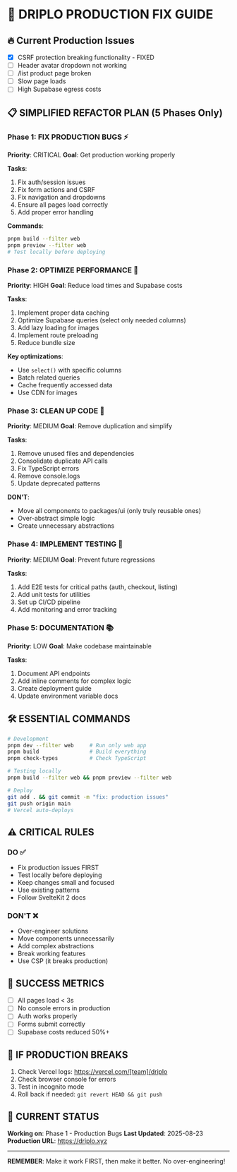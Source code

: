 # 🚀 DRIPLO PRODUCTION FIX GUIDE

## 🔥 Current Production Issues
- [x] CSRF protection breaking functionality - FIXED
- [ ] Header avatar dropdown not working
- [ ] /list product page broken
- [ ] Slow page loads
- [ ] High Supabase egress costs

## 📋 SIMPLIFIED REFACTOR PLAN (5 Phases Only)

### Phase 1: FIX PRODUCTION BUGS ⚡
**Priority**: CRITICAL
**Goal**: Get production working properly

**Tasks**:
1. Fix auth/session issues
2. Fix form actions and CSRF
3. Fix navigation and dropdowns
4. Ensure all pages load correctly
5. Add proper error handling

**Commands**:
```bash
pnpm build --filter web
pnpm preview --filter web
# Test locally before deploying
```

### Phase 2: OPTIMIZE PERFORMANCE 🚀
**Priority**: HIGH
**Goal**: Reduce load times and Supabase costs

**Tasks**:
1. Implement proper data caching
2. Optimize Supabase queries (select only needed columns)
3. Add lazy loading for images
4. Implement route preloading
5. Reduce bundle size

**Key optimizations**:
- Use `select()` with specific columns
- Batch related queries
- Cache frequently accessed data
- Use CDN for images

### Phase 3: CLEAN UP CODE 🧹
**Priority**: MEDIUM
**Goal**: Remove duplication and simplify

**Tasks**:
1. Remove unused files and dependencies
2. Consolidate duplicate API calls
3. Fix TypeScript errors
4. Remove console.logs
5. Update deprecated patterns

**DON'T**:
- Move all components to packages/ui (only truly reusable ones)
- Over-abstract simple logic
- Create unnecessary abstractions

### Phase 4: IMPLEMENT TESTING 🧪
**Priority**: MEDIUM
**Goal**: Prevent future regressions

**Tasks**:
1. Add E2E tests for critical paths (auth, checkout, listing)
2. Add unit tests for utilities
3. Set up CI/CD pipeline
4. Add monitoring and error tracking

### Phase 5: DOCUMENTATION 📚
**Priority**: LOW
**Goal**: Make codebase maintainable

**Tasks**:
1. Document API endpoints
2. Add inline comments for complex logic
3. Create deployment guide
4. Update environment variable docs

## 🛠️ ESSENTIAL COMMANDS

```bash
# Development
pnpm dev --filter web     # Run only web app
pnpm build                # Build everything
pnpm check-types          # Check TypeScript

# Testing locally
pnpm build --filter web && pnpm preview --filter web

# Deploy
git add . && git commit -m "fix: production issues"
git push origin main
# Vercel auto-deploys
```

## ⚠️ CRITICAL RULES

### DO ✅
- Fix production issues FIRST
- Test locally before deploying
- Keep changes small and focused
- Use existing patterns
- Follow SvelteKit 2 docs

### DON'T ❌
- Over-engineer solutions
- Move components unnecessarily
- Add complex abstractions
- Break working features
- Use CSP (it breaks production)

## 🎯 SUCCESS METRICS
- [ ] All pages load < 3s
- [ ] No console errors in production
- [ ] Auth works properly
- [ ] Forms submit correctly
- [ ] Supabase costs reduced 50%+

## 🚨 IF PRODUCTION BREAKS

1. Check Vercel logs: https://vercel.com/[team]/driplo
2. Check browser console for errors
3. Test in incognito mode
4. Roll back if needed: `git revert HEAD && git push`

## 📝 CURRENT STATUS

**Working on**: Phase 1 - Production Bugs
**Last Updated**: 2025-08-23
**Production URL**: https://driplo.xyz

---

**REMEMBER**: Make it work FIRST, then make it better. No over-engineering!
